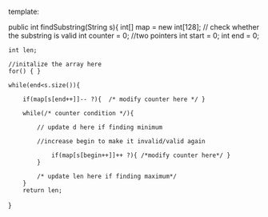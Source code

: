 template:

public int findSubstring(String s){
	int[] map = new int[128];
    // check whether the substring is valid
	int counter = 0;
    //two pointers
	int start = 0;
    int end = 0;

    int len;

    //initalize the array here
    for() { }

    while(end<s.size()){

		if(map[s[end++]]-- ?){  /* modify counter here */ }

		while(/* counter condition */){ 
                 
			// update d here if finding minimum

            //increase begin to make it invalid/valid again
                
                if(map[s[begin++]]++ ?){ /*modify counter here*/ }
            }  

            /* update len here if finding maximum*/
        }
        return len;
}
